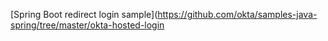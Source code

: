 [Spring Boot redirect login sample](https://github.com/okta/samples-java-spring/tree/master/okta-hosted-login
